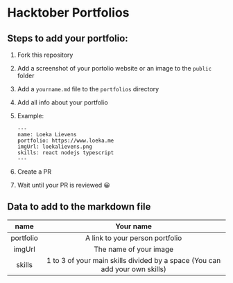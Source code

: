 # Hacktober Portfolios

## Steps to add your portfolio:

1. Fork this repository

2. Add a screenshot of your portolio website or an image to the `public` folder

3. Add a `yourname.md` file to the `portfolios` directory

4. Add all info about your portfolio

5. Example:
   
   ```
   ---
   name: Loeka Lievens
   portfolio: https://www.loeka.me
   imgUrl: loekalievens.png
   skills: react nodejs typescript
   ---
   ```

6. Create a PR

7. Wait until your PR is reviewed 😀

## Data to add to the markdown file

| name      | Your name                                                                   |
|:---------:|:---------------------------------------------------------------------------:|
| portfolio | A link to your person portfolio                                             |
| imgUrl    | The name of your image                                                      |
| skills    | 1 to 3 of your main skills divided by a space (You can add your own skills) |
